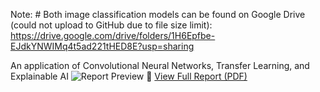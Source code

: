 

Note: # Both image classification models can be found on Google Drive (could not upload to GitHub due to file size limit):
https://drive.google.com/drive/folders/1H6Epfbe-EJdkYNWIMq4t5ad221tHED8E?usp=sharing

An application of Convolutional Neural Networks, Transfer Learning, and Explainable AI
![Report Preview](./XAI-Report-YeneIrvine.jpg.jpg)
📄 [View Full Report (PDF)](./Final-Report-645-YeneIrvine.pdf)
